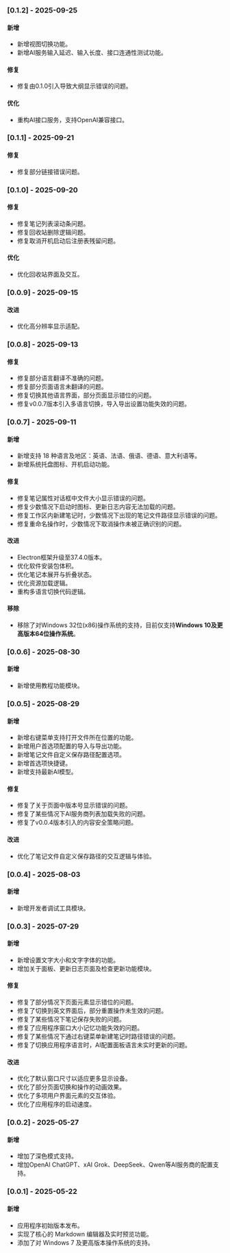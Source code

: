 ### [0.1.2] - 2025-09-25
#### 新增
- 新增视图切换功能。
- 新增AI服务输入延迟、输入长度、接口连通性测试功能。
#### 修复
- 修复由0.1.0引入导致大纲显示错误的问题。
#### 优化
- 重构AI接口服务，支持OpenAI兼容接口。

### [0.1.1] - 2025-09-21
#### 修复
- 修复部分链接错误问题。

### [0.1.0] - 2025-09-20
#### 修复
- 修复笔记列表滚动条问题。
- 修复回收站删除逻辑问题。
- 修复取消开机启动后注册表残留问题。
#### 优化
- 优化回收站界面及交互。

### [0.0.9] - 2025-09-15
#### 改进
- 优化高分辨率显示适配。

### [0.0.8] - 2025-09-13
#### 修复
- 修复部分语言翻译不准确的问题。
- 修复部分页面语言未翻译的问题。
- 修复切换其他语言界面，部分页面显示错位的问题。
- 修复v0.0.7版本引入多语言切换，导入导出设置功能失效的问题。

### [0.0.7] - 2025-09-11
#### 新增
- 新增支持 18 种语言及地区：英语、法语、俄语、德语、意大利语等。
- 新增系统托盘图标、开机启动功能。
#### 修复
- 修复笔记属性对话框中文件大小显示错误的问题。
- 修复少数情况下启动时图标、更新日志内容无法加载的问题。
- 修复工作区内新建笔记时，少数情况下出现的笔记文件路径显示错误的问题。
- 修复重命名操作时，少数情况下取消操作未被正确识别的问题。
#### 改进
- Electron框架升级至37.4.0版本。
- 优化软件安装包体积。
- 优化笔记本展开与折叠状态。
- 优化资源加载逻辑。
- 重构多语言切换代码逻辑。
#### 移除
- 移除了对Windows 32位(x86)操作系统的支持，目前仅支持**Windows 10及更高版本64位操作系统**。

### [0.0.6] - 2025-08-30
#### 新增
- 新增使用教程功能模块。

### [0.0.5] - 2025-08-29
#### 新增
- 新增右键菜单支持打开文件所在位置的功能。
- 新增用户首选项配置的导入与导出功能。
- 新增笔记文件自定义保存路径配置选项。
- 新增首选项快捷键。
- 新增支持最新AI模型。
#### 修复
- 修复了关于页面中版本号显示错误的问题。
- 修复了某些情况下AI服务商列表加载失败的问题。
- 修复了v0.0.4版本引入的内容安全策略问题。
#### 改进
- 优化了笔记文件自定义保存路径的交互逻辑与体验。

### [0.0.4] - 2025-08-03
#### 新增
- 新增开发者调试工具模块。

### [0.0.3] - 2025-07-29
#### 新增
- 新增设置文字大小和文字字体的功能。
- 增加关于面板、更新日志页面及检查更新功能模块。
#### 修复
- 修复了部分情况下页面元素显示错位的问题。
- 修复了切换到英文界面后，部分重置操作未生效的问题。
- 修复了某些情况下笔记保存失败的问题。
- 修复了应用程序窗口大小记忆功能失效的问题。
- 修复了某些情况下通过右键菜单新建笔记时路径错误的问题。
- 修复了切换应用程序语言时，AI配置面板语言未实时更新的问题。
#### 改进
- 优化了默认窗口尺寸以适应更多显示设备。
- 优化了部分页面切换和操作的动画效果。
- 优化了多项用户界面元素的交互体验。
- 优化了应用程序的启动速度。

### [0.0.2] - 2025-05-27
#### 新增
- 增加了深色模式支持。
- 增加OpenAI ChatGPT、xAI Grok、DeepSeek、Qwen等AI服务商的配置支持。

### [0.0.1] - 2025-05-22
#### 新增
- 应用程序初始版本发布。
- 实现了核心的 Markdown 编辑器及实时预览功能。
- 添加了对 Windows 7 及更高版本操作系统的支持。